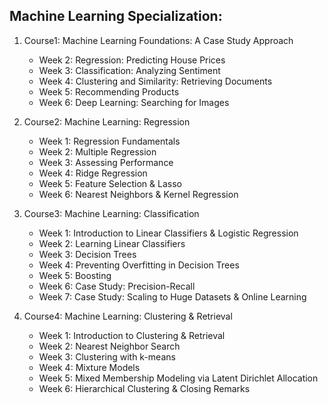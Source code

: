 ## Machine Learning Specialization:

1. Course1: Machine Learning Foundations: A Case Study Approach
      * Week 2: Regression: Predicting House Prices
      * Week 3: Classification: Analyzing Sentiment
      * Week 4: Clustering and Similarity: Retrieving Documents
      * Week 5: Recommending Products
      * Week 6: Deep Learning: Searching for Images

2. Course2: Machine Learning: Regression
      * Week 1: Regression Fundamentals
      * Week 2: Multiple Regression
      * Week 3: Assessing Performance
      * Week 4: Ridge Regression
      * Week 5: Feature Selection & Lasso
      * Week 6: Nearest Neighbors & Kernel Regression
      
3. Course3: Machine Learning: Classification
      * Week 1: Introduction to Linear Classifiers & Logistic Regression
      * Week 2: Learning Linear Classifiers
      * Week 3: Decision Trees
      * Week 4: Preventing Overfitting in Decision Trees
      * Week 5: Boosting
      * Week 6: Case Study: Precision-Recall
      * Week 7: Case Study: Scaling to Huge Datasets & Online Learning
      
4. Course4: Machine Learning: Clustering & Retrieval
      * Week 1: Introduction to Clustering & Retrieval
      * Week 2: Nearest Neighbor Search
      * Week 3: Clustering with k-means
      * Week 4: Mixture Models
      * Week 5: Mixed Membership Modeling via Latent Dirichlet Allocation
      * Week 6: Hierarchical Clustering & Closing Remarks
       
